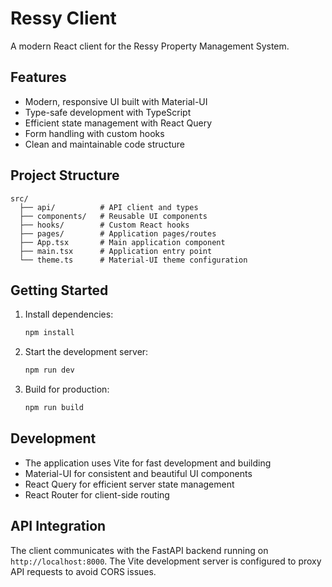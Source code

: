# Ressy Client

A modern React client for the Ressy Property Management System.

## Features

- Modern, responsive UI built with Material-UI
- Type-safe development with TypeScript
- Efficient state management with React Query
- Form handling with custom hooks
- Clean and maintainable code structure

## Project Structure

```
src/
  ├── api/          # API client and types
  ├── components/   # Reusable UI components
  ├── hooks/        # Custom React hooks
  ├── pages/        # Application pages/routes
  ├── App.tsx       # Main application component
  ├── main.tsx      # Application entry point
  └── theme.ts      # Material-UI theme configuration
```

## Getting Started

1. Install dependencies:
   ```bash
   npm install
   ```

2. Start the development server:
   ```bash
   npm run dev
   ```

3. Build for production:
   ```bash
   npm run build
   ```

## Development

- The application uses Vite for fast development and building
- Material-UI for consistent and beautiful UI components
- React Query for efficient server state management
- React Router for client-side routing

## API Integration

The client communicates with the FastAPI backend running on `http://localhost:8000`. The Vite development server is configured to proxy API requests to avoid CORS issues.
